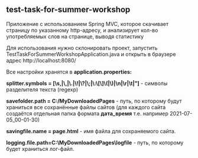 ## test-task-for-summer-workshop
Приложение c использованием Spring MVC, которое скачивает страницу по указанному http-адресу, и анализирует кол-во употребляемых слов на странице, выводя статистику

Для использования нужно склонировать проект, запустить TestTaskForSummerWorkshopApplication.java и открыть в браузере адрес http://localhost:8080/

Все настройки хранятся в **application.properties:**

**splitter.symbols = [\\s,|\\,|\\.|\\!|\\?|\\;|\\:\\[\\]\\(|\\)|\n|\r|\t|\"]** - символы разделителя текста (regexp) 

**savefolder.path = C:/MyDownloadedPages** - путь, по которому будут храниться все сохранённые файлы сайтов (для каждого сайта создаётся отдельная папка формата **дата_время** т.е. например 2021-07-05_00-01-30)

**savingfile.name = page.html** - имя файла для сохраняемого сайта.

**logging.file.path=C:\\MyDownloadedPages\\logfile** - путь, по которому будет храниться лог-файл.
